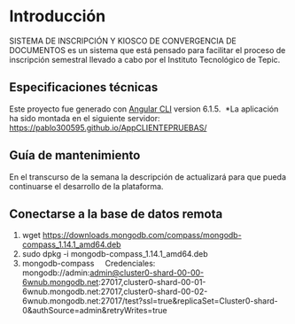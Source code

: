 # Introducción
SISTEMA DE INSCRIPCIÓN Y KIOSCO DE CONVERGENCIA DE DOCUMENTOS es un sistema que está pensado para facilitar el proceso de inscripción semestral llevado a cabo por el Instituto Tecnológico de Tepic.

## Especificaciones técnicas
Este proyecto fue generado con [Angular CLI](https://github.com/angular/angular-cli) version 6.1.5.&nbsp;
*La aplicación ha sido montada en el siguiente servidor: https://pablo300595.github.io/AppCLIENTEPRUEBAS/

## Guía de mantenimiento
En el transcurso de la semana la descripción de actualizará para que pueda continuarse el desarrollo de la plataforma.

## Conectarse a la base de datos remota
1) wget https://downloads.mongodb.com/compass/mongodb-compass_1.14.1_amd64.deb &nbsp;
2) sudo dpkg -i mongodb-compass_1.14.1_amd64.deb &nbsp;
3) mongodb-compass &nbsp;
&nbsp;
Credenciales:&nbsp;
mongodb://admin:admin@cluster0-shard-00-00-6wnub.mongodb.net:27017,cluster0-shard-00-01-6wnub.mongodb.net:27017,cluster0-shard-00-02-6wnub.mongodb.net:27017/test?ssl=true&replicaSet=Cluster0-shard-0&authSource=admin&retryWrites=true

